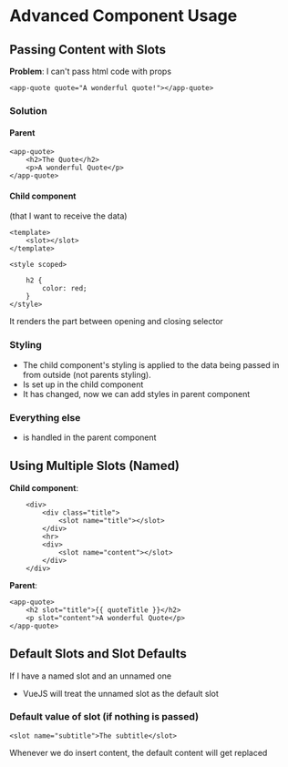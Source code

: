 # Advanced Component Usage

## Passing Content with Slots

**Problem**: I can't pass html code with props

```
<app-quote quote="A wonderful quote!"></app-quote>	
```
### Solution

#### Parent
```
<app-quote>
	<h2>The Quote</h2>
	<p>A wonderful Quote</p>
</app-quote>
```

#### **Child** component
(that I want to receive the data)

```
<template>
	<slot></slot>
</template>

<style scoped>

	h2 {
		color: red;
	}
</style>
```
It renders the part between opening and closing selector

### Styling

* The child component's styling is applied to the data being passed in from outside (not parents styling).
* Is set up in the child component
* It has changed, now we can add styles in parent component

### Everything else

* is handled in the parent component

## Using Multiple Slots (Named)

**Child component**:

```
	<div>
		<div class="title">
			<slot name="title"></slot>
		</div>
		<hr>
		<div>
			<slot name="content"></slot>
		</div>
	</div>
```

**Parent**:
```
<app-quote>
	<h2 slot="title">{{ quoteTitle }}</h2>
	<p slot="content">A wonderful Quote</p>
</app-quote>
```

## Default Slots and Slot Defaults

If I have a named slot and an unnamed one

* VueJS will treat the unnamed slot as the default slot

### Default value of slot (if nothing is passed)

```
<slot name="subtitle">The subtitle</slot>
``` 
Whenever we do insert content, the default content will get replaced
